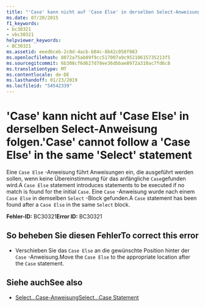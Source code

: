 ```yaml
---
title: "'Case' kann nicht auf 'Case Else' in derselben Select-Anweisung folgen."
ms.date: 07/20/2015
f1_keywords:
- bc30321
- vbc30321
helpviewer_keywords:
- BC30321
ms.assetid: eeedbceb-2c8d-4acb-b84c-8b42c058f083
ms.openlocfilehash: 8072a75ab89f9cc517007a9c95210615735213f5
ms.sourcegitcommit: 6b308cf6d627d78ee36dbbae8972a310ac7fd6c8
ms.translationtype: MT
ms.contentlocale: de-DE
ms.lasthandoff: 01/23/2019
ms.locfileid: "54542339"
---
```

# <a name="case-cannot-follow-a-case-else-in-the-same-select-statement"></a><span data-ttu-id="607f0-102">'Case' kann nicht auf 'Case Else' in derselben Select-Anweisung folgen.</span><span class="sxs-lookup"><span data-stu-id="607f0-102">'Case' cannot follow a 'Case Else' in the same 'Select' statement</span></span>
<span data-ttu-id="607f0-103">Eine `Case Else` -Anweisung führt Anweisungen ein, die ausgeführt werden sollen, wenn keine Übereinstimmung für das anfängliche `Case`gefunden wird.</span><span class="sxs-lookup"><span data-stu-id="607f0-103">A `Case Else` statement introduces statements to be executed if no match is found for the initial `Case`.</span></span> <span data-ttu-id="607f0-104">Eine `Case` -Anweisung wurde nach einem `Case Else` in demselben `Select` -Block gefunden.</span><span class="sxs-lookup"><span data-stu-id="607f0-104">A `Case` statement has been found after a `Case Else` in the same `Select` block.</span></span>  
  
 <span data-ttu-id="607f0-105">**Fehler-ID:** BC30321</span><span class="sxs-lookup"><span data-stu-id="607f0-105">**Error ID:** BC30321</span></span>  
  
## <a name="to-correct-this-error"></a><span data-ttu-id="607f0-106">So beheben Sie diesen Fehler</span><span class="sxs-lookup"><span data-stu-id="607f0-106">To correct this error</span></span>  
  
-   <span data-ttu-id="607f0-107">Verschieben Sie das `Case Else` an die gewünschte Position hinter der `Case` -Anweisung.</span><span class="sxs-lookup"><span data-stu-id="607f0-107">Move the `Case Else` to the appropriate location after the `Case` statement.</span></span>  
  
## <a name="see-also"></a><span data-ttu-id="607f0-108">Siehe auch</span><span class="sxs-lookup"><span data-stu-id="607f0-108">See also</span></span>
- [<span data-ttu-id="607f0-109">Select...Case-Anweisung</span><span class="sxs-lookup"><span data-stu-id="607f0-109">Select...Case Statement</span></span>](../../visual-basic/language-reference/statements/select-case-statement.md)

